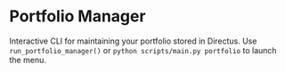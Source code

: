 # Portfolio Manager

Interactive CLI for maintaining your portfolio stored in Directus.
Use `run_portfolio_manager()` or `python scripts/main.py portfolio`
to launch the menu.
